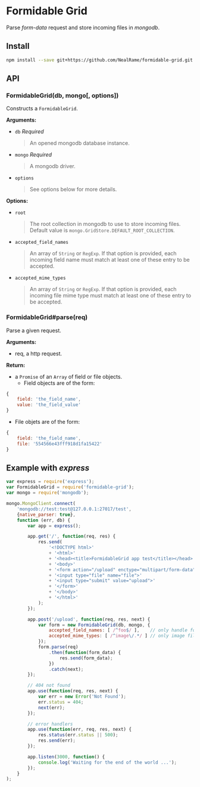 Formidable Grid
===============

Parse _form-data_ request and store incoming files in _mongodb_.

## Install

```sh
npm install --save git+https://github.com/NealRame/formidable-grid.git
```

## API

### FormidableGrid(db, mongo[, options])

Constructs a `FormidableGrid`.

**Arguments:**
- `db` _Required_
  > An opened mongodb database instance.

- `mongo` _Required_
  > A mongodb driver.

- `options`
  > See options below for more details.

**Options:**
- `root`
  > The root collection in mongodb to use to store incoming files.
  > Default value is `mongo.GridStore.DEFAULT_ROOT_COLLECTION`.

- `accepted_field_names`
  > An array of `String` or `RegExp`. If that option is provided, each incoming
  > field name must match at least one of these entry to be accepted.

- `accepted_mime_types`
  > An array of `String` or `RegExp`. If that option is provided, each incoming
  > file mime type must match at least one of these entry to be accepted.

### FormidableGrid#parse(req)

Parse a given request.

**Arguments:**
- req, a http request.

**Return:**
- a `Promise` of an `Array` of field or file objects.
  - Field objects are of the form:
```javascript
{
    field: 'the_field_name',
    value: 'the_field_value'
}
```
  - File objets are of the form:
```javascript
{
    field: 'the_field_name',
    file: '554566e43fff918d1fa15422'
}
```

## Example with _**express**_

```js
var express = require('express');
var FormidableGrid = require('formidable-grid');
var mongo = require('mongodb');

mongo.MongoClient.connect(
    'mongodb://test:test@127.0.0.1:27017/test',
    {native_parser: true},
    function (err, db) {
        var app = express();

        app.get('/', function(req, res) {
            res.send(
                '<!DOCTYPE html>'
                + '<html>'
                + '<head><title>FormidableGrid app test</title></head>'
                + '<body>'
                + '<form action="/upload" enctype="multipart/form-data" method="post">'
                + '<input type="file" name="file">'
                + '<input type="submit" value="upload">'
                + '</form>'
                + '</body>'
                + '</html>'
            );
        });

        app.post('/upload', function(req, res, next) {
            var form = new FormidableGrid(db, mongo, {
                accepted_field_names: [ /^foo$/ ],    // only handle foo field
                accepted_mime_types: [ /^image\/.*/ ] // only image file
            });
            form.parse(req)
                .then(function(form_data) {
                    res.send(form_data);
                })
                .catch(next);
        });

        // 404 not found
        app.use(function(req, res, next) {
            var err = new Error('Not Found');
            err.status = 404;
            next(err);
        });

        // error handlers
        app.use(function(err, req, res, next) {
            res.status(err.status || 500);
            res.send(err);
        });

        app.listen(3000, function() {
            console.log('Waiting for the end of the world ...');
        });
    }
);
```
